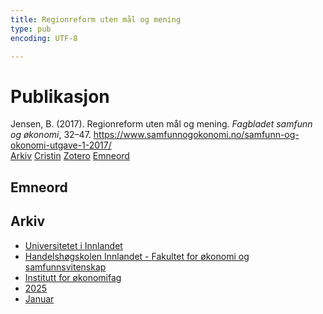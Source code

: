 ```yaml
---
title: Regionreform uten mål og mening
type: pub
encoding: UTF-8

---
```

<h1>Publikasjon</h1>
<article id="csl-bib-container-4FESSNR2" class="csl-bib-container">
  <div class="csl-bib-body"> <div class="csl-entry">Jensen, B. (2017). Regionreform uten mål og mening. <i>Fagbladet samfunn og økonomi</i>, 32–47. <a href="https://www.samfunnogokonomi.no/samfunn-og-okonomi-utgave-1-2017/">https://www.samfunnogokonomi.no/samfunn-og-okonomi-utgave-1-2017/</a></div> </div>
  <div class="csl-bib-buttons">
    <a href="#taxonomy-article-4FESSNR2" alt="archive" class="csl-bib-button">Arkiv</a>
    <a href="https://app.cristin.no/results/show.jsf?id=2348455" alt="Cristin" class="csl-bib-button">Cristin</a>
    <a href="http://zotero.org/groups/5881554/items/4FESSNR2" alt="Zotero" class="csl-bib-button">Zotero</a>
    <a href="#keywords-article-4FESSNR2" alt="keywords" class="csl-bib-button">Emneord</a>
  </div>
  <div id="csl-bib-meta-container-4FESSNR2"></div>
</article>
<div id="csl-bib-meta-4FESSNR2" class="csl-bib-meta">
  <article id="keywords-article-4FESSNR2" class="keywords-article">
    <h1>Emneord</h1>
    
  </article>
  <article id="taxonomy-article-4FESSNR2" class="taxonomy-article">
    <h1>Arkiv</h1>
    <ul>
      <li>
        <a href="/nn/archive/?key=3DCRN523">Universitetet i Innlandet</a>
      </li>
      <li>
        <a href="/nn/archive/?key=DU8Q9LN9">Handelshøgskolen Innlandet - Fakultet for økonomi og samfunnsvitenskap</a>
      </li>
      <li>
        <a href="/nn/archive/?key=3IQA89I8">Institutt for økonomifag</a>
      </li>
      <li>
        <a href="/nn/archive/?key=7XFLPQNF">2025</a>
      </li>
      <li>
        <a href="/nn/archive/?key=GN22DUGA">Januar</a>
      </li>
    </ul>
  </article>
</div>
